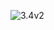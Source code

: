 ![3.4v2](https://static1.keepcdn.com/user-avatar/2025/05/29/10/67dec4444178fb0001f541ac/ciallo/7fb92c4fe914966abcc2ca688867ec1a_3.4v2_Changes.png)